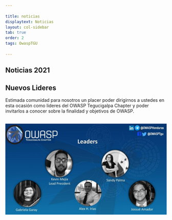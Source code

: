 ```yaml
---

title: noticias
displaytext: Noticias
layout: col-sidebar
tab: true
order: 2
tags: OwaspTGU

---
```

## Noticias 2021
## Nuevos Lideres

Estimada comunidad para nosotros un placer poder dirigirnos a ustedes en esta ocasión como lideres del OWASP Tegucigalpa Chapter y poder invitarlos a conocer sobre la finalidad y objetivos de OWASP.
<br>
<br>
<p align="center">
  <img src="assets/images/OWASP_new_Leader.jpg">
</p>
<br>

<br>
